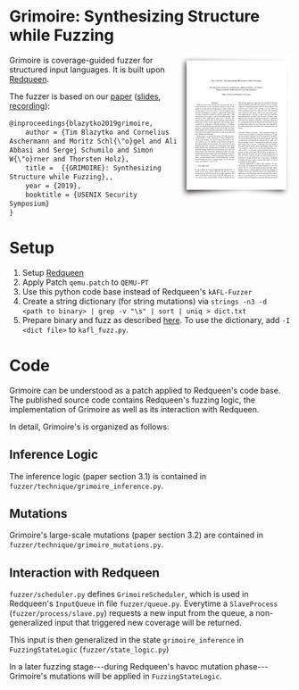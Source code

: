 # Grimoire: Synthesizing Structure while Fuzzing

<a href="https://www.usenix.org/conference/usenixsecurity19/presentation/blazytko"> <img align="right" width="200"  src="paper.png"> </a>


Grimoire is coverage-guided fuzzer for structured input languages. It is built upon [Redqueen](https://github.com/RUB-SysSec/redqueen).

 The fuzzer is based on our [paper](https://www.usenix.org/system/files/sec19-blazytko.pdf) ([slides](https://www.usenix.org/sites/default/files/conference/protected-files/sec19_slides_blazytko.pdf), [recording](https://www.youtube.com/watch?v=VF9YcAnzMPI)):

```
@inproceedings{blazytko2019grimoire,
    author = {Tim Blazytko and Cornelius Aschermann and Moritz Schl{\"o}gel and Ali Abbasi and Sergej Schumilo and Simon W{\"o}rner and Thorsten Holz},
    title =  {{GRIMOIRE}: Synthesizing Structure while Fuzzing},,
    year = {2019},
    booktitle = {USENIX Security Symposium} 
}
```

# Setup

1. Setup [Redqueen](https://github.com/RUB-SysSec/redqueen)
2. Apply Patch `qemu.patch` to `QEMU-PT`
3. Use this python code base instead of Redqueen's `kAFL-Fuzzer`
4. Create a string dictionary (for string mutations) via `strings -n3 -d <path to binary> | grep -v "\s" | sort | uniq > dict.txt`
5. Prepare binary and fuzz as described [here](https://github.com/RUB-SysSec/redqueen#initial-setup). To use the dictionary, add `-I <dict file>` to `kafl_fuzz.py`.



# Code

Grimoire can be understood as a patch applied to Redqueen's code base.  The published source code contains Redqueen's fuzzing logic, the implementation of
Grimoire as well as its interaction with Redqueen.

In detail, Grimoire's is organized as follows:

## Inference Logic

The inference logic (paper section 3.1) is contained in `fuzzer/technique/grimoire_inference.py`.

## Mutations

Grimoire's large-scale mutations (paper section 3.2)  are contained in `fuzzer/technique/grimoire_mutations.py`.

## Interaction with Redqueen

`fuzzer/scheduler.py` defines `GrimoireScheduler`, which is used in Redqueen's `InputQueue` in file `fuzzer/queue.py`. Everytime a `SlaveProcess` (`fuzzer/process/slave.py`) requests a new input from the queue, a non-generalized input that triggered new coverage will be returned.

This input is then generalized in the state `grimoire_inference` in `FuzzingStateLogic` (`fuzzer/state_logic.py`)


In a later fuzzing stage---during Redqueen's havoc mutation phase---Grimoire's mutations will be applied in `FuzzingStateLogic`.
